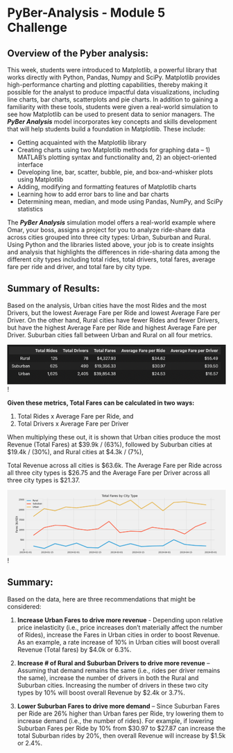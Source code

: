 # PyBer-Analysis - Module 5 Challenge

## Overview of the Pyber analysis:

This week, students were introduced to Matplotlib, a powerful library that works directly with Python, Pandas, Numpy and SciPy. Matplotlib provides high-performance charting and plotting capabilities, thereby making it possible for the analyst to produce impactful data visualizations, including line charts, bar charts, scatterplots and pie charts. In addition to gaining a familiarity with these tools, students were given a real-world simulation to see how Matplotlib can be used to present data to senior managers. The ***PyBer Analysis*** model incorporates key concepts and skills development that will help students build a foundation in Matplotlib. These include:

- Getting acquainted with the Matplotlib library
- Creating charts using two Matplotlib methods for graphing data – 1) MATLAB’s plotting syntax and functionality and, 2) an object-oriented interface
- Developing line, bar, scatter, bubble, pie, and box-and-whisker plots using Matplotlib
- Adding, modifying and formatting features of Matplotlib charts
- Learning how to add error bars to line and bar charts
- Determining mean, median, and mode using Pandas, NumPy, and SciPy statistics

The ***PyBer Analysis*** simulation model offers a real-world example where Omar, your boss, assigns a project for you to analyze ride-share data across cities grouped into three city types: Urban, Suburban and Rural. Using Python and the libraries listed above, your job is to create insights and analysis that highlights the differences in ride-sharing data among the different city types including total rides, total drivers, total fares, average fare per ride and driver, and total fare by city type. 


## Summary of Results:  

Based on the analysis, Urban cities have the most Rides and the most Drivers, but the lowest Average Fare per Ride and lowest Average Fare per Driver. On the other hand, Rural cities have fewer Rides and fewer Drivers, but have the highest Average Fare per Ride and highest Average Fare per Driver. Suburban cities fall between Urban and Rural on all four metrics. 

![](https://github.com/vjtrom/PyBer-Analysis/blob/main/analysis/Cities_Summary.png)!

**Given these metrics, Total Fares can be calculated in two ways:**

1)	Total Rides x Average Fare per Ride, and
2)	Total Drivers x Average Fare per Driver

When multiplying these out, it is shown that Urban cities produce the most Revenue (Total Fares) at $39.9k / (63%), followed by Suburban cities at $19.4k / (30%), and Rural cities at $4.3k / (7%), 

Total Revenue across all cities is $63.6k. The Average Fare per Ride across all three city types is $26.75 and the Average Fare per Driver across all three city types is $21.37. 

![](https://github.com/vjtrom/PyBer-Analysis/blob/main/analysis/PyBer_fare_summary.png)!

## Summary:

Based on the data, here are three recommendations that might be considered:

1.	**Increase Urban Fares to drive more revenue** - Depending upon relative price inelasticity (i.e., price increases don’t materially affect the number of Rides), increase the Fares in Urban cities in order to boost Revenue. As an example, a rate increase of 10% in Urban cities will boost overall Revenue (Total fares) by $4.0k or 6.3%.

2.	**Increase # of Rural and Suburban Drivers to drive more revenue** – Assuming that demand remains the same (i.e., rides per driver remains the same), increase the number of drivers in both the Rural and Suburban cities. Increasing the number of drivers in these two city types by 10% will boost overall Revenue by $2.4k or 3.7%.


3.	**Lower Suburban Fares to drive more demand** – Since Suburban Fares per Ride are 26% higher than Urban fares per Ride, try lowering them to increase demand (i.e., the number of rides). For example, if lowering Suburban Fares per Ride by 10% from $30.97 to $27.87 can increase the total Suburban rides by 20%, then overall Revenue will increase by $1.5k or 2.4%.


